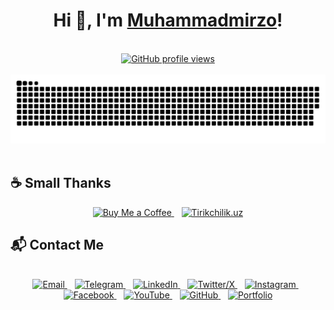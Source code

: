 <h1 align="center">
  Hi 👋, I'm <a href="https://muhammadmirzo.uz/" target="_blank">Muhammadmirzo</a>!
</h1>

<br/>

<div align="center">
  <a href="https://u8views.com/github/muhammadmirzomd" target="_blank">
    <img src="https://u8views.com/api/v1/github/profiles/197096556/views/day-week-month-total-count.svg" alt="GitHub profile views" />
  </a>
</div>

<br/>

<div align="center">
  <a href="https://muhammadmirzo.uz/" target="_blank">
    <img src="snake.svg" alt="Snake animation" />
  </a>
</div>

<br/>

## ☕ Small Thanks

<div align="center">
  <a href="https://buymeacoffee.com/muhammadmirzo" target="_blank">
    <img src="https://img.shields.io/badge/Buy%20Me%20a%20Coffee-ffdd00?style=for-the-badge&logo=buy-me-a-coffee&logoColor=000000&label=%E2%98%95%20Buy%20Me%20a%20Coffee&labelColor=000000" alt="Buy Me a Coffee" height="35" />
  </a>
  &nbsp;&nbsp;
  <a href="https://tirikchilik.uz/muhammadmirzomd" target="_blank">
    <img src="https://img.shields.io/badge/Tirikchilik.uz-ffdd00?style=for-the-badge&logo=leaflet&logoColor=ffffff&label=%F0%9F%93%A6%20Tirikchilik&labelColor=000000" alt="Tirikchilik.uz" height="35" />
  </a>
</div>

## 📬 Contact Me

<br/>

<div align="center">

  <a href="mailto:hi@muhammadmirzo.uz" target="_blank">
    <img src="https://img.shields.io/badge/Gmail-Email-ff4a3d?style=for-the-badge&logo=gmail&logoColor=white" alt="Email" />
  </a>
  &nbsp;&nbsp;

  <a href="https://t.me/muhammadmirzomd" target="_blank">
    <img src="https://img.shields.io/badge/Telegram-Chat-26A5E4?style=for-the-badge&logo=telegram&logoColor=white" alt="Telegram" />
  </a>
  &nbsp;&nbsp;

  <a href="https://linkedin.com/in/muhammadmirzomd" target="_blank">
    <img src="https://img.shields.io/badge/LinkedIn-Connect-0077B5?style=for-the-badge&logo=linkedin&logoColor=white" alt="LinkedIn" />
  </a>
  &nbsp;&nbsp;

  <a href="https://twitter.com/muhammadmirzomd" target="_blank">
    <img src="https://img.shields.io/badge/X-Follow-000000?style=for-the-badge&logo=x&logoColor=white" alt="Twitter/X" />
  </a>
  &nbsp;&nbsp;

  <a href="https://instagram.com/muhammadmirzomd" target="_blank">
    <img src="https://img.shields.io/badge/Instagram-View-FD1D1D?style=for-the-badge&logo=instagram&logoColor=white" alt="Instagram" />
  </a>
  &nbsp;&nbsp;

  <a href="https://facebook.com/muhammadmirzomd" target="_blank">
    <img src="https://img.shields.io/badge/Facebook-Profile-0866FF?style=for-the-badge&logo=facebook&logoColor=white" alt="Facebook" />
  </a>
  &nbsp;&nbsp;

  <a href="https://youtube.com/@muhammadmirzomd" target="_blank">
    <img src="https://img.shields.io/badge/YouTube-Subscribe-FF0000?style=for-the-badge&logo=youtube&logoColor=white" alt="YouTube" />
  </a>
  &nbsp;&nbsp;

  <a href="https://github.com/muhammadmirzomd" target="_blank">
    <img src="https://img.shields.io/badge/GitHub-Code-24292F?style=for-the-badge&logo=github&logoColor=white" alt="GitHub" />
  </a>
  &nbsp;&nbsp;

  <a href="https://muhammadmirzo.uz" target="_blank">
    <img src="https://img.shields.io/badge/Portfolio-Website-4CAF50?style=for-the-badge&logo=google-chrome&logoColor=white" alt="Portfolio" />
  </a>

</div>
